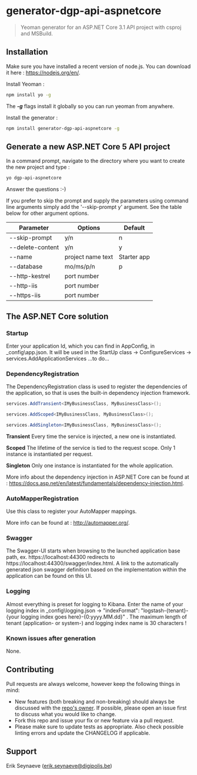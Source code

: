 # generator-dgp-api-aspnetcore

> Yeoman generator for an ASP.NET Core 3.1 API project with csproj and MSBuild.

## Installation

Make sure you have installed a recent version of node.js. You can download it here : https://nodejs.org/en/. 

Install Yeoman :

``` bash
npm install yo -g
```

The _**-g**_ flags install it globally so you can run yeoman from anywhere.

Install the generator :

``` bash
npm install generator-dgp-api-aspnetcore -g
```

## Generate a new ASP.NET Core 5 API project

In a command prompt, navigate to the directory where you want to create the new project and type :

``` bash
yo dgp-api-aspnetcore
```

Answer the questions :-)

If you prefer to skip the prompt and supply the parameters using command line arguments simply add the '--skip-prompt y' argument. 
See the table below for other argument options.

| Parameter        | Options           | Default     |
| ---------------- | ----------------- | ----------- |
| --skip-prompt    | y/n               | n           |
| --delete-content | y/n               | y           |
| --name           | project name text | Starter app |
| --database       | mo/ms/p/n         | p           |
| --http-kestrel   | port number       |             |
| --http-iis       | port number       |             |
| --https-iis      | port number       |             |

## The ASP.NET Core solution

### Startup

Enter your application Id, which you can find in AppConfig, in _config\app.json. It will be used in the StartUp class -> ConfigureServices -> services.AddApplicationServices
...to do...

### DependencyRegistration

The DependencyRegistration class is used to register the dependencies of the application, so that is uses the built-in dependency injection framework.

``` csharp 
services.AddTransient<IMyBusinessClass, MyBusinessClass>();

services.AddScoped<IMyBusinessClass, MyBusinessClass>();

services.AddSingleton<IMyBusinessClass, MyBusinessClass>();
```
**Transient**
Every time the service is injected, a new one is instantiated.  

**Scoped**
The lifetime of the service is tied to the request scope. Only 1 instance is instantiated per request.  

**Singleton**
Only one instance is instantiated for the whole application.  

More info about the dependency injection in ASP.NET Core can be found at : https://docs.asp.net/en/latest/fundamentals/dependency-injection.html. 

### AutoMapperRegistration

Use this class to register your AutoMapper mappings.

More info can be found at : http://automapper.org/.

### Swagger

The Swagger-UI starts when browsing to the launched application base path, ex. https://localhost:44300 redirects to https://localhost:44300/swagger/index.html.
A link to the automatically generated json swagger definition based on the implementation within the application can be found on this UI.

### Logging

Almost everything is preset for logging to Kibana. Enter the name of your logging index in _config\logging.json -> "indexFormat": "logstash-{tenant}-{your logging index goes here}-{0:yyyy.MM.dd}" .
The maximum length of tenant (application- or system-) and logging index name is 30 characters !


### Known issues after generation

None.

## Contributing

Pull requests are always welcome, however keep the following things in mind:

- New features (both breaking and non-breaking) should always be discussed with the [repo's owner](#support). If possible, please open an issue first to discuss what you would like to change.
- Fork this repo and issue your fix or new feature via a pull request.
- Please make sure to update tests as appropriate. Also check possible linting errors and update the CHANGELOG if applicable.

## Support

Erik Seynaeve (<erik.seynaeve@digipolis.be>)
